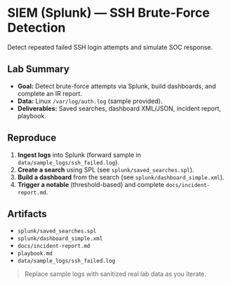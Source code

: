 # SIEM (Splunk) — SSH Brute-Force Detection

Detect repeated failed SSH login attempts and simulate SOC response.

## Lab Summary
- **Goal:** Detect brute-force attempts via Splunk, build dashboards, and complete an IR report.
- **Data:** Linux `/var/log/auth.log` (sample provided).
- **Deliverables:** Saved searches, dashboard XML/JSON, incident report, playbook.

## Reproduce

1) **Ingest logs** into Splunk (forward sample in `data/sample_logs/ssh_failed.log`).
2) **Create a search** using SPL (see `splunk/saved_searches.spl`).
3) **Build a dashboard** from the search (see `splunk/dashboard_simple.xml`).
4) **Trigger a notable** (threshold-based) and complete `docs/incident-report.md`.

## Artifacts
- `splunk/saved_searches.spl`
- `splunk/dashboard_simple.xml`
- `docs/incident-report.md`
- `playbook.md`
- `data/sample_logs/ssh_failed.log`

> Replace sample logs with sanitized real lab data as you iterate.
